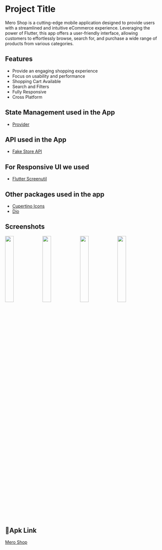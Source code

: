 
# Project Title

Mero Shop is a cutting-edge mobile application designed to provide users with a streamlined and intuitive eCommerce experience. Leveraging the power of Flutter, this app offers a user-friendly interface, allowing customers to effortlessly browse, search for, and purchase a wide range of products from various categories.


## Features

- Provide an engaging shopping experience
- Focus on usability and performance
- Shopping Cart Available
- Search and Filters
- Fully Responsive
- Cross Platform


## State Management used in the App

- [Provider](https://pub.dev/packages/provider)
## API used in the App

- [Fake Store API](https://fakestoreapi.com/)
## For Responsive UI we used

- [Flutter Screenutil](https://pub.dev/packages/flutter_screenutil)
## Other packages used in the app

- [Cupertino Icons](https://pub.dev/packages/cupertino_icons)
- [Dio](https://pub.dev/packages/dio)
## Screenshots
<img src="https://github.com/Yugesh-45d/Mero_Shop/assets/104973762/fc9f5c7f-334a-4732-a41e-e335c205d6bc" width="23.5%" >
<img src="https://github.com/Yugesh-45d/Mero_Shop/assets/104973762/fc9f5c7f-334a-4732-a41e-e335c205d6bc" width="23.5%" >
<img src="https://github.com/Yugesh-45d/Mero_Shop/assets/104973762/fc9f5c7f-334a-4732-a41e-e335c205d6bc" width="23.5%" >
<img src="https://github.com/Yugesh-45d/Mero_Shop/assets/104973762/fc9f5c7f-334a-4732-a41e-e335c205d6bc" width="23.5%" >






## 🔗Apk Link
[Mero Shop](https://drive.google.com/file/d/1AG22xMB0u00aAchGW-t5ZZUvZav16HpJ/view?usp=sharing)


